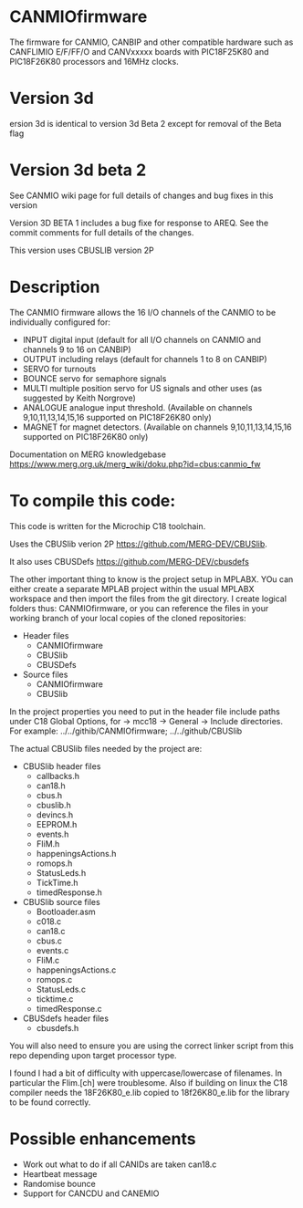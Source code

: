 # CANMIOfirmware

The firmware for CANMIO, CANBIP and other compatible hardware such as CANFLIMIO E/F/FF/O and CANVxxxxx boards with PIC18F25K80 and PIC18F26K80 processors and 16MHz clocks.

# Version 3d

ersion 3d is identical to version 3d Beta 2 except for removal of the Beta flag

# Version 3d beta 2

See CANMIO wiki page for full details of changes and bug fixes in this version

Version 3D BETA 1 includes a bug fixe for response to AREQ.
See the commit comments for full details of the changes.

This version uses CBUSLIB version 2P


# Description

The CANMIO firmware allows the 16 I/O channels of the CANMIO to be individually configured for:

  * INPUT digital input (default for all I/O channels on CANMIO and channels 9 to 16 on CANBIP)
  * OUTPUT including relays (default for channels 1 to 8 on CANBIP)
  * SERVO for turnouts
  * BOUNCE servo for semaphore signals
  * MULTI multiple position servo for US signals and other uses (as suggested by Keith Norgrove)
  * ANALOGUE analogue input threshold. (Available on channels 9,10,11,13,14,15,16 supported on PIC18F26K80 only)
  * MAGNET for magnet detectors. (Available on channels 9,10,11,13,14,15,16 supported on PIC18F26K80 only)

Documentation on MERG knowledgebase https://www.merg.org.uk/merg_wiki/doku.php?id=cbus:canmio_fw

# To compile this code:
This code is written for the Microchip C18 toolchain.

Uses the CBUSlib verion 2P  https://github.com/MERG-DEV/CBUSlib.

It also uses CBUSDefs  https://github.com/MERG-DEV/cbusdefs

The other important thing to know is the project setup in MPLABX. YOu can either create a separate MPLAB project within the usual MPLABX workspace and then import the files from the git directory. I create logical folders thus:
CANMIOfirmware, or you can reference the files in your working branch of your local copies of the cloned repositories:
  * Header files
    - CANMIOfirmware
    - CBUSlib
	- CBUSDefs
  * Source files
    - CANMIOfirmware
    - CBUSlib

In the project properties you need to put in the header file include paths under C18 Global Options, for  -> mcc18 -> General -> Include directories. For example:  ../../githib/CANMIOfirmware; ../../github/CBUSlib

The actual CBUSlib files needed by the project are:
  * CBUSlib header files
    - callbacks.h
    - can18.h
    - cbus.h
    - cbuslib.h
    - devincs.h
    - EEPROM.h
    - events.h
    - FliM.h
	- happeningsActions.h
    - romops.h
    - StatusLeds.h
    - TickTime.h
	- timedResponse.h
  * CBUSlib source files
    - Bootloader.asm
    - c018.c
    - can18.c
    - cbus.c
    - events.c
	- FliM.c
	- happeningsActions.c
    - romops.c
    - StatusLeds.c
    - ticktime.c
	- timedResponse.c
  * CBUSdefs header files
    - cbusdefs.h

You will also need to ensure you are using the correct linker script from this repo depending upon target processor type. 

I found I had a bit of difficulty with uppercase/lowercase of filenames. In particular the Flim.[ch] were troublesome.
Also if building on linux the C18 compiler needs the 18F26K80_e.lib copied to 18f26K80_e.lib for the library to be found correctly.

# Possible enhancements
  * Work out what to do if all CANIDs are taken can18.c
  * Heartbeat message
  * Randomise bounce
  * Support for CANCDU and CANEMIO
